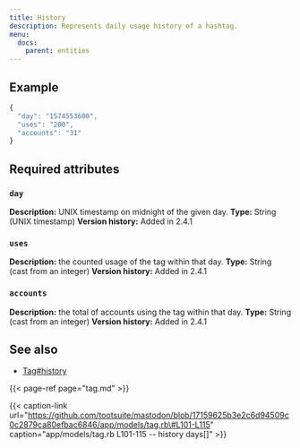 ```yaml
---
title: History
description: Represents daily usage history of a hashtag.
menu:
  docs:
    parent: entities
---
```


## Example

```javascript
{
  "day": "1574553600",
  "uses": "200",
  "accounts": "31"
}
```

## Required attributes

### `day`

**Description:** UNIX timestamp on midnight of the given day.
**Type:** String \(UNIX timestamp\)
**Version history:** Added in 2.4.1

### `uses`

**Description:** the counted usage of the tag within that day.
**Type:** String \(cast from an integer\)
**Version history:** Added in 2.4.1

### `accounts`

**Description:** the total of accounts using the tag within that day.
**Type:** String \(cast from an integer\)
**Version history:** Added in 2.4.1

## See also

* [Tag\#history](tag.md#history)

{{< page-ref page="tag.md" >}}

{{< caption-link url="https://github.com/tootsuite/mastodon/blob/17159625b3e2c6d94509c0c2879ca80efbac6846/app/models/tag.rb\#L101-L115" caption="app/models/tag.rb L101-115 -- history days\[\]" >}}




